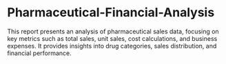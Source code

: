 # Pharmaceutical-Financial-Analysis
This report presents an analysis of pharmaceutical sales data, focusing on key metrics such as total sales, unit sales, cost calculations, and business expenses. It provides insights into drug categories, sales distribution, and financial performance.
